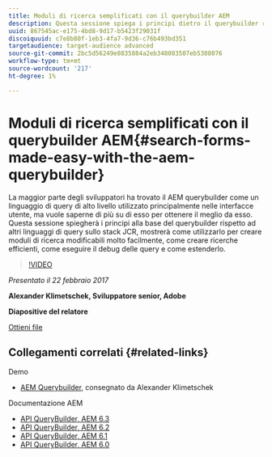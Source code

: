 ```yaml
---
title: Moduli di ricerca semplificati con il querybuilder AEM
description: Questa sessione spiega i principi dietro il querybuilder rispetto ad altri linguaggi di query sullo stack JCR. Mostra come utilizzarlo per creare facilmente moduli di ricerca modificabili, come creare ricerche efficienti, come eseguire il debug delle query e come estenderlo.
uuid: 867545ac-e175-4bd8-9d17-b5423f29031f
discoiquuid: c7e8b80f-1eb3-4fa7-9d36-c76b493bd351
targetaudience: target-audience advanced
source-git-commit: 2bc5d56249e8835884a2eb348083507eb5308076
workflow-type: tm+mt
source-wordcount: '217'
ht-degree: 1%

---
```



# Moduli di ricerca semplificati con il querybuilder AEM{#search-forms-made-easy-with-the-aem-querybuilder}

La maggior parte degli sviluppatori ha trovato il AEM querybuilder come un linguaggio di query di alto livello utilizzato principalmente nelle interfacce utente, ma vuole saperne di più su di esso per ottenere il meglio da esso. Questa sessione spiegherà i principi alla base del querybuilder rispetto ad altri linguaggi di query sullo stack JCR, mostrerà come utilizzarlo per creare moduli di ricerca modificabili molto facilmente, come creare ricerche efficienti, come eseguire il debug delle query e come estenderlo.

>[!VIDEO](https://video.tv.adobe.com/v/19139/?quality=9)

*Presentato il 22 febbraio 2017*

**Alexander Klimetschek, Sviluppatore senior, Adobe**

**Diapositive del relatore**

[Ottieni file](assets/aem-gems-querybuilder-2017.pdf)

## Collegamenti correlati {#related-links}

Demo

* [AEM Querybuilder](https://www.youtube.com/watch?v=yR9mcp9_MtY&amp;list=PLHMjqSjX2bE7zaDKZ7KD-tuqVXooiKave), consegnato da Alexander Klimetschek

Documentazione AEM

* [API QueryBuilder, AEM 6.3](https://docs.adobe.com/docs/en/aem/6-3/develop/search/querybuilder-api.html)
* [API QueryBuilder, AEM 6.2](https://docs.adobe.com/docs/ko/aem/6-2/develop/search/querybuilder-api.html)
* [API QueryBuilder, AEM 6.1](https://docs.adobe.com/docs/ko/aem/6-1/develop/search/querybuilder-api.html)
* [API QueryBuilder, AEM 6.0](https://docs.adobe.com/docs/ko/aem/6-0/develop/search/querybuilder-api.html)

<!--
[Get back to the Overview](https://helpx.adobe.com/experience-manager/kt/eseminars/gems/aem-index.html)
-->


